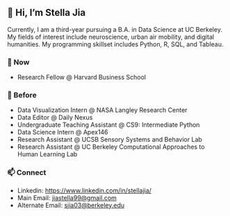 ## 👋 Hi, I’m Stella Jia 
Currently, I am a third-year pursuing a  B.A. in Data Science at UC Berkeley. My fields of interest include neuroscience, urban air mobility, and digital humanities. My programming skillset includes Python, R, SQL, and Tableau. 

### 🚀 Now
* Research Fellow @ Harvard Business School

### 🌲 Before
* Data Visualization Intern @ NASA Langley Research Center
* Data Editor @ Daily Nexus
* Undergraduate Teaching Assistant @ CS9: Intermediate Python
* Data Science Intern @ Apex146
* Research Assistant @ UCSB Sensory Systems and Behavior Lab
* Research Assistant @ UC Berkeley Computational Approaches to Human Learning Lab

### 📫 Connect
* Linkedin: https://www.linkedin.com/in/stellajia/
* Main Email: jiastella99@gmail.com 
* Alternate Email: sjia03@berkeley.edu

<!---
sjia03/sjia03 is a ✨ special ✨ repository because its `README.md` (this file) appears on your GitHub profile.
You can click the Preview link to take a look at your changes.
--->
